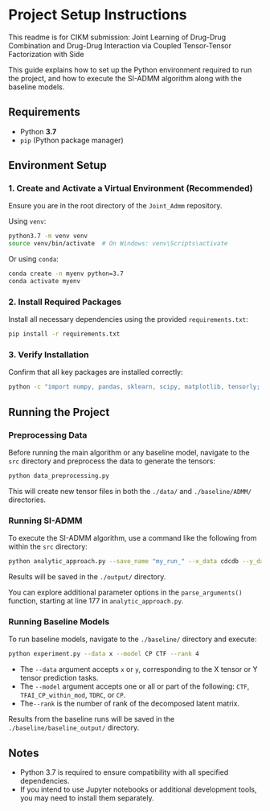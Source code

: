 # Project Setup Instructions

This readme is for CIKM submission: Joint Learning of Drug-Drug Combination and Drug-Drug Interaction via Coupled Tensor-Tensor Factorization with Side

This guide explains how to set up the Python environment required to run the project, and how to execute the SI-ADMM algorithm along with the baseline models.

## Requirements

- Python **3.7**
- `pip` (Python package manager)

## Environment Setup

### 1. Create and Activate a Virtual Environment (Recommended)

Ensure you are in the root directory of the `Joint_Admm` repository.

Using `venv`:

```bash
python3.7 -m venv venv
source venv/bin/activate  # On Windows: venv\Scripts\activate
```

Or using `conda`:

```bash
conda create -n myenv python=3.7
conda activate myenv
```

### 2. Install Required Packages

Install all necessary dependencies using the provided `requirements.txt`:

```bash
pip install -r requirements.txt
```

### 3. Verify Installation

Confirm that all key packages are installed correctly:

```bash
python -c "import numpy, pandas, sklearn, scipy, matplotlib, tensorly; print('Environment ready!')"
```

## Running the Project

### Preprocessing Data

Before running the main algorithm or any baseline model, navigate to the `src` directory and preprocess the data to generate the tensors:

```bash
python data_preprocessing.py
```

This will create new tensor files in both the `./data/` and `./baseline/ADMM/` directories.

### Running SI-ADMM

To execute the SI-ADMM algorithm, use a command like the following from within the `src` directory:

```bash
python analytic_approach.py --save_name "my_run_" --x_data cdcdb --y_data tdc --rank 60 --rnd_seeds 123 --tolerance 2 --x_weight 0.57642897 --y_weight 0.04189498 --si_weight 0.08469067 0.09330971 0.02414446 0.17953121
```

Results will be saved in the `./output/` directory.

You can explore additional parameter options in the `parse_arguments()` function, starting at line 177 in `analytic_approach.py`.

### Running Baseline Models

To run baseline models, navigate to the `./baseline/` directory and execute:

```bash
python experiment.py --data x --model CP CTF --rank 4
```

- The `--data` argument accepts `x` or `y`, corresponding to the X tensor or Y tensor prediction tasks.
- The `--model` argument accepts one or all or part of the following: `CTF`, `TFAI_CP_within_mod`, `TDRC`, or `CP`.
- The`--rank` is the number of rank of the decomposed latent matrix.

Results from the baseline runs will be saved in the `./baseline/baseline_output/` directory.

## Notes

- Python 3.7 is required to ensure compatibility with all specified dependencies.
- If you intend to use Jupyter notebooks or additional development tools, you may need to install them separately.
